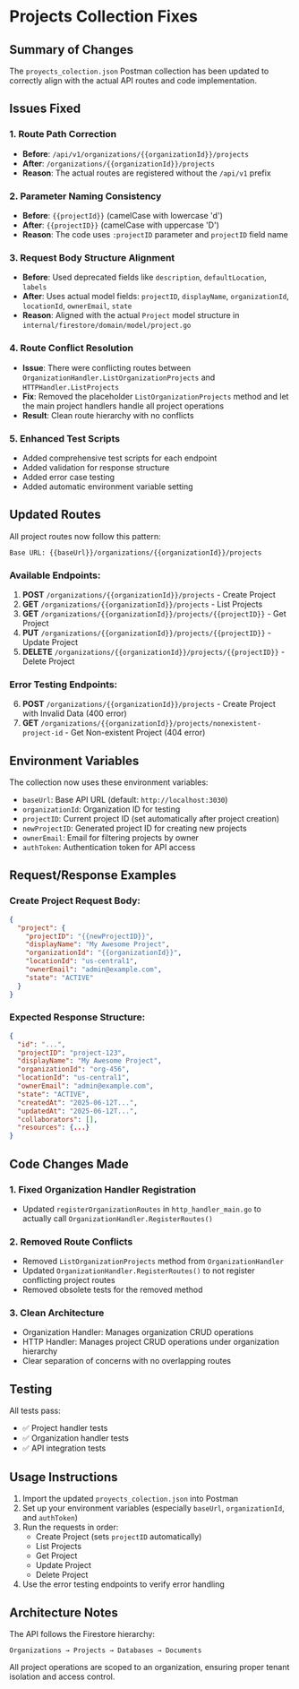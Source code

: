 # Projects Collection Fixes

## Summary of Changes

The `proyects_colection.json` Postman collection has been updated to correctly align with the actual API routes and code implementation.

## Issues Fixed

### 1. Route Path Correction
- **Before**: `/api/v1/organizations/{{organizationId}}/projects`
- **After**: `/organizations/{{organizationId}}/projects`
- **Reason**: The actual routes are registered without the `/api/v1` prefix

### 2. Parameter Naming Consistency
- **Before**: `{{projectId}}` (camelCase with lowercase 'd')
- **After**: `{{projectID}}` (camelCase with uppercase 'D')
- **Reason**: The code uses `:projectID` parameter and `projectID` field name

### 3. Request Body Structure Alignment
- **Before**: Used deprecated fields like `description`, `defaultLocation`, `labels`
- **After**: Uses actual model fields: `projectID`, `displayName`, `organizationId`, `locationId`, `ownerEmail`, `state`
- **Reason**: Aligned with the actual `Project` model structure in `internal/firestore/domain/model/project.go`

### 4. Route Conflict Resolution
- **Issue**: There were conflicting routes between `OrganizationHandler.ListOrganizationProjects` and `HTTPHandler.ListProjects`
- **Fix**: Removed the placeholder `ListOrganizationProjects` method and let the main project handlers handle all project operations
- **Result**: Clean route hierarchy with no conflicts

### 5. Enhanced Test Scripts
- Added comprehensive test scripts for each endpoint
- Added validation for response structure
- Added error case testing
- Added automatic environment variable setting

## Updated Routes

All project routes now follow this pattern:
```
Base URL: {{baseUrl}}/organizations/{{organizationId}}/projects
```

### Available Endpoints:
1. **POST** `/organizations/{{organizationId}}/projects` - Create Project
2. **GET** `/organizations/{{organizationId}}/projects` - List Projects
3. **GET** `/organizations/{{organizationId}}/projects/{{projectID}}` - Get Project
4. **PUT** `/organizations/{{organizationId}}/projects/{{projectID}}` - Update Project
5. **DELETE** `/organizations/{{organizationId}}/projects/{{projectID}}` - Delete Project

### Error Testing Endpoints:
6. **POST** `/organizations/{{organizationId}}/projects` - Create Project with Invalid Data (400 error)
7. **GET** `/organizations/{{organizationId}}/projects/nonexistent-project-id` - Get Non-existent Project (404 error)

## Environment Variables

The collection now uses these environment variables:
- `baseUrl`: Base API URL (default: `http://localhost:3030`)
- `organizationId`: Organization ID for testing
- `projectID`: Current project ID (set automatically after project creation)
- `newProjectID`: Generated project ID for creating new projects
- `ownerEmail`: Email for filtering projects by owner
- `authToken`: Authentication token for API access

## Request/Response Examples

### Create Project Request Body:
```json
{
  "project": {
    "projectID": "{{newProjectID}}",
    "displayName": "My Awesome Project",
    "organizationId": "{{organizationId}}",
    "locationId": "us-central1",
    "ownerEmail": "admin@example.com",
    "state": "ACTIVE"
  }
}
```

### Expected Response Structure:
```json
{
  "id": "...",
  "projectID": "project-123",
  "displayName": "My Awesome Project",
  "organizationId": "org-456",
  "locationId": "us-central1",
  "ownerEmail": "admin@example.com",
  "state": "ACTIVE",
  "createdAt": "2025-06-12T...",
  "updatedAt": "2025-06-12T...",
  "collaborators": [],
  "resources": {...}
}
```

## Code Changes Made

### 1. Fixed Organization Handler Registration
- Updated `registerOrganizationRoutes` in `http_handler_main.go` to actually call `OrganizationHandler.RegisterRoutes()`

### 2. Removed Route Conflicts
- Removed `ListOrganizationProjects` method from `OrganizationHandler`
- Updated `OrganizationHandler.RegisterRoutes()` to not register conflicting project routes
- Removed obsolete tests for the removed method

### 3. Clean Architecture
- Organization Handler: Manages organization CRUD operations
- HTTP Handler: Manages project CRUD operations under organization hierarchy
- Clear separation of concerns with no overlapping routes

## Testing

All tests pass:
- ✅ Project handler tests
- ✅ Organization handler tests  
- ✅ API integration tests

## Usage Instructions

1. Import the updated `proyects_colection.json` into Postman
2. Set up your environment variables (especially `baseUrl`, `organizationId`, and `authToken`)
3. Run the requests in order:
   - Create Project (sets `projectID` automatically)
   - List Projects 
   - Get Project
   - Update Project
   - Delete Project
4. Use the error testing endpoints to verify error handling

## Architecture Notes

The API follows the Firestore hierarchy:
```
Organizations → Projects → Databases → Documents
```

All project operations are scoped to an organization, ensuring proper tenant isolation and access control.
